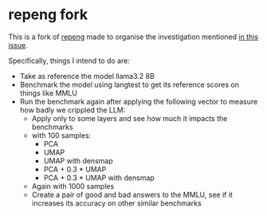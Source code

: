 # repeng fork

This is a fork of [repeng](https://github.com/vgel/repeng/) made to organise the investigation mentioned [in this issue](https://github.com/vgel/repeng/issues/27).

Specifically, things I intend to do are:

- Take as reference the model llama3.2 8B
- Benchmark the model using langtest to get its reference scores on things like MMLU
- Run the benchmark again after applying the following vector to measure how badly we crippled the LLM:
    - Apply only to some layers and see how much it impacts the benchmarks
    - with 100 samples:
        - PCA
        - UMAP
        - UMAP with densmap
        - PCA + 0.3 * UMAP
        - PCA + 0.3 * UMAP with densmap
    - Again with 1000 samples
    - Create a pair of good and bad answers to the MMLU, see if it increases its accuracy on other similar benchmarks
